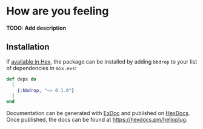 # How are you feeling

**TODO: Add description**

## Installation

If [available in Hex](https://hex.pm/docs/publish), the package can be installed
by adding `bbdrop` to your list of dependencies in `mix.exs`:

```elixir
def deps do
  [
    {:bbdrop, "~> 0.1.0"}
  ]
end
```

Documentation can be generated with [ExDoc](https://github.com/elixir-lang/ex_doc)
and published on [HexDocs](https://hexdocs.pm). Once published, the docs can
be found at <https://hexdocs.pm/helloplug>.

